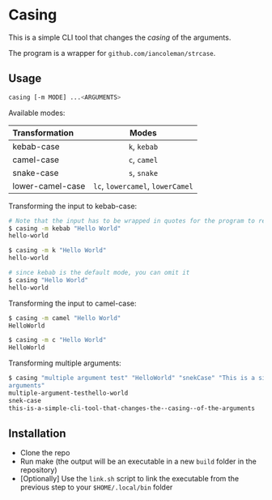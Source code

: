# Casing

This is a simple CLI tool that changes the _casing_ of the arguments.

The program is a wrapper for `github.com/iancoleman/strcase`.

## Usage

```sh
casing [-m MODE] ...<ARGUMENTS>

```

Available modes:

| Transformation |    Modes     |
| :------------- | :----------: |
| kebab-case     | `k`, `kebab` |
| camel-case     | `c`, `camel` |
| snake-case     | `s`, `snake` |
| lower-camel-case     | `lc`, `lowercamel`, `lowerCamel` |

Transforming the input to kebab-case:

```sh
# Note that the input has to be wrapped in quotes for the program to recognize the argument as a single string
$ casing -m kebab "Hello World"
hello-world

$ casing -m k "Hello World"
hello-world

# since kebab is the default mode, you can omit it
$ casing "Hello World"
hello-world
```

Transforming the input to camel-case:

```sh
$ casing -m camel "Hello World"
HelloWorld

$ casing -m c "Hello World"
HelloWorld
```

Transforming multiple arguments:
```sh
$ casing "multiple argument test" "HelloWorld" "snekCase" "This is a simple CLI tool that changes the _casing_ of the
arguments"
multiple-argument-testhello-world
snek-case
this-is-a-simple-cli-tool-that-changes-the--casing--of-the-arguments
```

## Installation

- Clone the repo
- Run make (the output will be an executable in a new `build` folder in the repository)
- \[Optionally\] Use the `link.sh` script to link the executable from the previous step to your `$HOME/.local/bin` folder